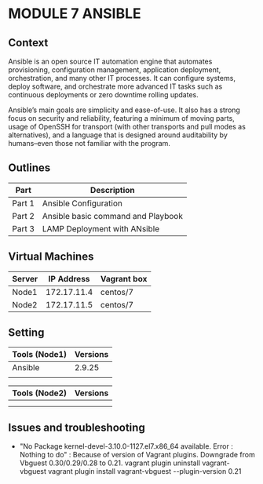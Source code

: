 # MODULE 7 ANSIBLE

## Context

Ansible is an open source IT automation engine that automates provisioning, configuration management, application deployment, orchestration, and many other IT processes. It can configure systems, deploy software, and orchestrate more advanced IT tasks such as continuous deployments or zero downtime rolling updates.

Ansible’s main goals are simplicity and ease-of-use. It also has a strong focus on security and reliability, featuring a minimum of moving parts, usage of OpenSSH for transport (with other transports and pull modes as alternatives), and a language that is designed around auditability by humans–even those not familiar with the program.


## Outlines

Part      | Description
----------|-------
Part 1    | Ansible Configuration
Part 2    | Ansible basic command and Playbook
Part 3    | LAMP Deployment with ANsible





## Virtual Machines



Server        | IP Address      |  Vagrant box
--------------|-----------------|---------------
Node1         | 172.17.11.4     | centos/7
Node2         | 172.17.11.5     | centos/7



## Setting



Tools (Node1)             | Versions
--------------------------|-------
Ansible                   | 2.9.25
                          | 




Tools (Node2)             | Versions
--------------------------|-------
                          | 
                          | 


## Issues and troubleshooting

- "No Package kernel-devel-3.10.0-1127.el7.x86_64 available. Error : Nothing to do" : Because of version of Vagrant plugins. Downgrade from Vbguest 0.30/0.29/0.28 to 0.21.
vagrant plugin uninstall vagrant-vbguest
vagrant plugin install vagrant-vbguest --plugin-version 0.21 



